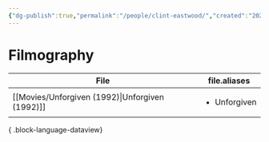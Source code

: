 ```yaml
---
{"dg-publish":true,"permalink":"/people/clint-eastwood/","created":"2024-06-17","updated":"2024-06-17"}
---
```



# Filmography

| File                                               | file.aliases                 |
| -------------------------------------------------- | ---------------------------- |
| [[Movies/Unforgiven (1992)\|Unforgiven (1992)]] | <ul><li>Unforgiven</li></ul> |

{ .block-language-dataview}
